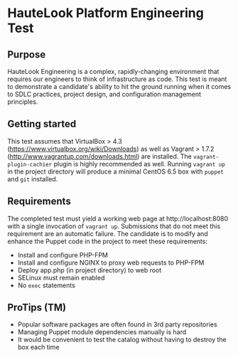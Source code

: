 HauteLook Platform Engineering Test
======================

## Purpose
HauteLook Engineering is a complex, rapidly-changing environment that requires our engineers to think of infrastructure as code. This test is meant to demonstrate a candidate's ability to hit the ground running when it comes to SDLC practices, project design, and configuration management principles. 

## Getting started
This test assumes that VirtualBox > 4.3 (https://www.virtualbox.org/wiki/Downloads) as well as Vagrant > 1.7.2 (http://www.vagrantup.com/downloads.html) are installed. The `vagrant-plugin-cachier` plugin is highly recommended as well. Running `vagrant up` in the project directory will produce a minimal CentOS 6.5 box with `puppet` and `git` installed. 

## Requirements
The completed test must yield a working web page at http://localhost:8080 with a single invocation of `vagrant up`. Submissions that do not meet this requirement are an automatic failure. The candidate is to modify and enhance the Puppet code in the project to meet these requirements:

- Install and configure PHP-FPM
- Install and configure NGINX to proxy web requests to PHP-FPM
- Deploy app.php (in project directory) to web root
- SELinux must remain enabled
- No `exec` statements

## ProTips (TM)
- Popular software packages are often found in 3rd party repositories
- Managing Puppet module dependencies manually is hard
- It would be convenient to test the catalog without having to destroy the box each time
